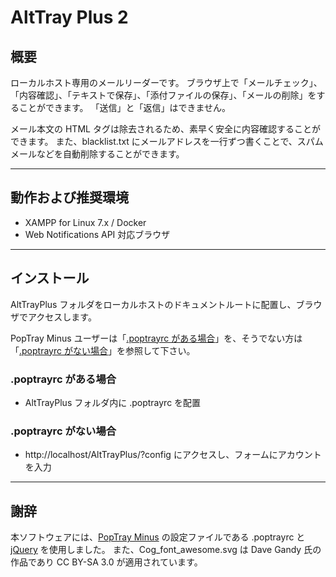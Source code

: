 # AltTray Plus 2

## 概要

ローカルホスト専用のメールリーダーです。
ブラウザ上で「メールチェック」、「内容確認」、「テキストで保存」、「添付ファイルの保存」、「メールの削除」をすることができます。
「送信」と「返信」はできません。

メール本文の HTML タグは除去されるため、素早く安全に内容確認することができます。
また、blacklist.txt にメールアドレスを一行ずつ書くことで、スパムメールなどを自動削除することができます。

---------------------------------------


## 動作および推奨環境

* XAMPP for Linux 7.x / Docker
* Web Notifications API 対応ブラウザ


---------------------------------------


## インストール

AltTrayPlus フォルダをローカルホストのドキュメントルートに配置し、ブラウザでアクセスします。

PopTray Minus ユーザーは「[.poptrayrc がある場合](#poptrayrc-がある場合)」を、そうでない方は「[.poptrayrc がない場合](#poptrayrc-がない場合)」を参照して下さい。

### .poptrayrc がある場合

* AltTrayPlus フォルダ内に .poptrayrc を配置

### .poptrayrc がない場合

* http://localhost/AltTrayPlus/?config にアクセスし、フォームにアカウントを入力

---------------------------------------


## 謝辞

本ソフトウェアには、[PopTray Minus](http://server-pro.com/poptrayminus/) の設定ファイルである .poptrayrc と [jQuery](http://jquery.com/) を使用しました。
また、Cog_font_awesome.svg は Dave Gandy 氏の作品であり CC BY-SA 3.0 が適用されています。
